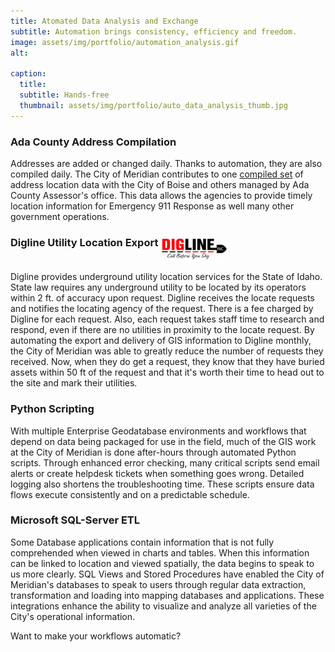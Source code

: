 ```yaml
---
title: Atomated Data Analysis and Exchange
subtitle: Automation brings consistency, efficiency and freedom.
image: assets/img/portfolio/automation_analysis.gif
alt: 

caption:
  title: 
  subtitle: Hands-free
  thumbnail: assets/img/portfolio/auto_data_analysis_thumb.jpg
---
```

### Ada County Address Compilation
Addresses are added or changed daily. Thanks to automation, they are also compiled daily. The City of Meridian contributes to one <a href="https://adacounty.id.gov/assessor/land-records/ada-county-assessor-data/" target="_blank">compiled set</a> of address location data with the City of Boise and others managed by Ada County Assessor's office. This data allows the agencies to provide timely location information for Emergency 911 Response as well many other government operations.


### Digline Utility Location Export <img src="assets/img/portfolio/digline_logo.jpg" alt="Digline Logo" height="40" style="vertical-align:text-top"/>  
Digline provides underground utility location services for the State of Idaho. State law requires any underground utility to be located by its operators within 2 ft. of accuracy upon request. Digline receives the locate requests and notifies the locating agency of the request. There is a fee charged by Digline for each request. Also, each request takes staff time to research and respond, even if there are no utilities in proximity to the locate request. By automating the export and delivery of GIS information to Digline monthly, the City of Meridian was able to greatly reduce the number of requests they received. Now, when they do get a request, they know that they have buried assets within 50 ft of the request and that it's worth their time to head out to the site and mark their utilities.

### Python Scripting
With multiple Enterprise Geodatabase environments and workflows that depend on data being packaged for use in the field, much of the GIS work at the City of Meridian is done after-hours through automated Python scripts. Through enhanced error checking, many critical scripts send email alerts or create helpdesk tickets when something goes wrong. Detailed logging also shortens the troubleshooting time. These scripts ensure data flows execute consistently and on a predictable schedule.

### Microsoft SQL-Server ETL
Some Database applications contain information that is not fully comprehended when viewed in charts and tables. When this information can be linked to location and viewed spatially, the data begins to speak to us more clearly. SQL Views and Stored Procedures have enabled the City of Meridian's databases to speak to users through regular data extraction, transformation and loading into mapping databases and applications. These integrations enhance the ability to visualize and analyze all varieties of the City's operational information.

Want to make your workflows automatic?